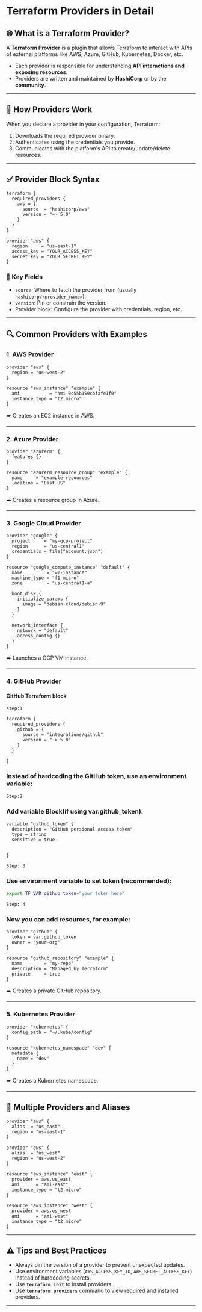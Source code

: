 # Terraform Providers in Detail

## 🌐 What is a Terraform Provider?

A **Terraform Provider** is a plugin that allows Terraform to interact with APIs of external platforms like AWS, Azure, GitHub, Kubernetes, Docker, etc.

- Each provider is responsible for understanding **API interactions and exposing resources**.
- Providers are written and maintained by **HashiCorp** or by the **community**.

---

## 🔧 How Providers Work

When you declare a provider in your configuration, Terraform:

1. Downloads the required provider binary.
2. Authenticates using the credentials you provide.
3. Communicates with the platform's API to create/update/delete resources.

---

## ✅ Provider Block Syntax

```hcl
terraform {
  required_providers {
    aws = {
      source  = "hashicorp/aws"
      version = "~> 5.0"
    }
  }
}

provider "aws" {
  region     = "us-east-1"
  access_key = "YOUR_ACCESS_KEY"
  secret_key = "YOUR_SECRET_KEY"
}
```

### 🔹 Key Fields

- `source`: Where to fetch the provider from (usually `hashicorp/<provider_name>`).
- `version`: Pin or constrain the version.
- Provider block: Configure the provider with credentials, region, etc.

---

## 🔍 Common Providers with Examples

### 1. AWS Provider

```hcl
provider "aws" {
  region = "us-west-2"
}

resource "aws_instance" "example" {
  ami           = "ami-0c55b159cbfafe1f0"
  instance_type = "t2.micro"
}
```

➡️ Creates an EC2 instance in AWS.

---

### 2. Azure Provider

```hcl
provider "azurerm" {
  features {}
}

resource "azurerm_resource_group" "example" {
  name     = "example-resources"
  location = "East US"
}
```

➡️ Creates a resource group in Azure.

---

### 3. Google Cloud Provider

```hcl
provider "google" {
  project     = "my-gcp-project"
  region      = "us-central1"
  credentials = file("account.json")
}

resource "google_compute_instance" "default" {
  name         = "vm-instance"
  machine_type = "f1-micro"
  zone         = "us-central1-a"

  boot_disk {
    initialize_params {
      image = "debian-cloud/debian-9"
    }
  }

  network_interface {
    network = "default"
    access_config {}
  }
}
```

➡️ Launches a GCP VM instance.

---

### 4. GitHub Provider

#### GitHub Terraform block

`step:1`

```hcl
terraform {
  required_providers {
    github = {
      source = "integrations/github"
      version = "~> 5.0"
    }
  }

}
```

### Instead of hardcoding the GitHub token, use an environment variable:

`Step:2`

### Add variable Block(if using var.github_token):

```hcl
variable "github_token" {
  description = "GitHub persional access token"
  type = string
  sensitive = true


}
```

`Step: 3`

### Use environment variable to set token (recommended):

```bash
export TF_VAR_github_token="your_token_here"

```

`Step: 4`

### Now you can add resources, for example:

```hcl
provider "github" {
  token = var.github_token
  owner = "your-org"
}

resource "github_repository" "example" {
  name        = "my-repo"
  description = "Managed by Terraform"
  private     = true
}
```

➡️ Creates a private GitHub repository.

---

### 5. Kubernetes Provider

```hcl
provider "kubernetes" {
  config_path = "~/.kube/config"
}

resource "kubernetes_namespace" "dev" {
  metadata {
    name = "dev"
  }
}
```

➡️ Creates a Kubernetes namespace.

---

## 🔁 Multiple Providers and Aliases

```hcl
provider "aws" {
  alias  = "us_east"
  region = "us-east-1"
}

provider "aws" {
  alias  = "us_west"
  region = "us-west-2"
}

resource "aws_instance" "east" {
  provider = aws.us_east
  ami      = "ami-east"
  instance_type = "t2.micro"
}

resource "aws_instance" "west" {
  provider = aws.us_west
  ami      = "ami-west"
  instance_type = "t2.micro"
}
```

---

## ⚠️ Tips and Best Practices

- Always pin the version of a provider to prevent unexpected updates.
- Use environment variables (`AWS_ACCESS_KEY_ID`, `AWS_SECRET_ACCESS_KEY`) instead of hardcoding secrets.
- Use **`terraform init`** to install providers.
- Use **`terraform providers`** command to view required and installed providers.

---
